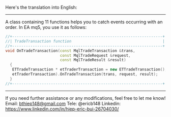 Here's the translation into English:

---

A class containing 11 functions helps you to catch events occurring with an order.
In EA mq5, you use it as follows:

```cpp
//+------------------------------------------------------------------+
//| TradeTransaction function                                        |
//+------------------------------------------------------------------+
void OnTradeTransaction(const MqlTradeTransaction &trans,
                        const MqlTradeRequest &request,
                        const MqlTradeResult &result)
  {
   ETTradeTransaction * etTraderTransaction = new ETTradeTransaction();
   etTraderTransaction).OnTradeTransaction(trans, request, result);
  }
//+------------------------------------------------------------------+
```

---

If you need further assistance or any modifications, feel free to let me know!
Email: bthiep148@gmail.com
Tele: @ericb148
Linkedin: https://www.linkedin.com/in/hiep-eric-bui-26704030/
